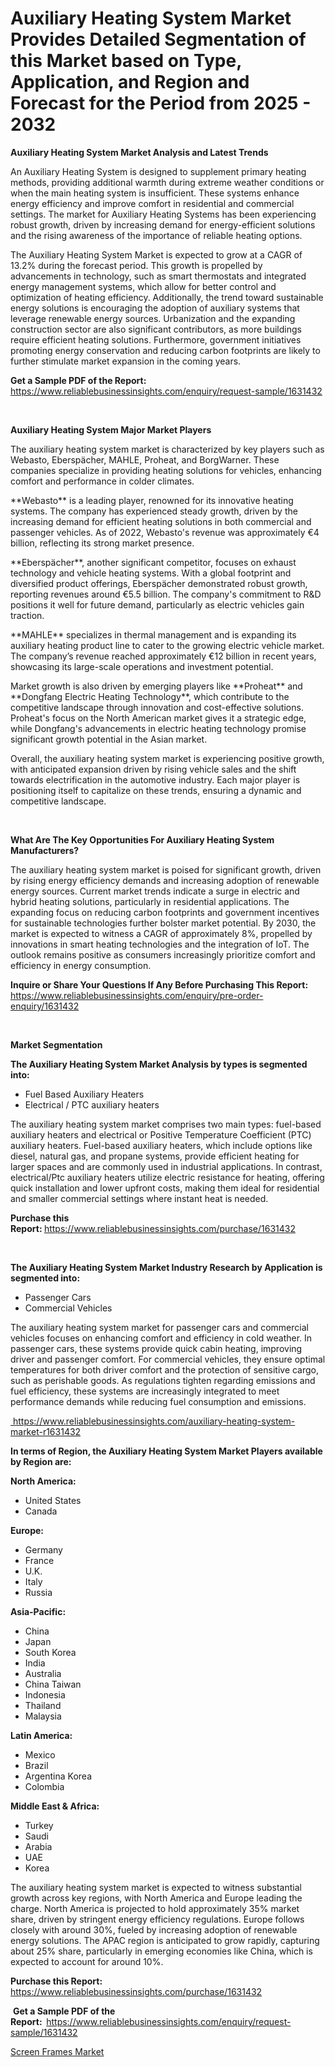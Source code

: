 <p><h1>Auxiliary Heating System Market Provides Detailed Segmentation of this Market based on Type, Application, and Region and Forecast for the Period from 2025 - 2032</h1></p><p><strong>Auxiliary Heating System Market Analysis and Latest Trends</strong></p>
<p><p>An Auxiliary Heating System is designed to supplement primary heating methods, providing additional warmth during extreme weather conditions or when the main heating system is insufficient. These systems enhance energy efficiency and improve comfort in residential and commercial settings. The market for Auxiliary Heating Systems has been experiencing robust growth, driven by increasing demand for energy-efficient solutions and the rising awareness of the importance of reliable heating options.</p><p>The Auxiliary Heating System Market is expected to grow at a CAGR of 13.2% during the forecast period. This growth is propelled by advancements in technology, such as smart thermostats and integrated energy management systems, which allow for better control and optimization of heating efficiency. Additionally, the trend toward sustainable energy solutions is encouraging the adoption of auxiliary systems that leverage renewable energy sources. Urbanization and the expanding construction sector are also significant contributors, as more buildings require efficient heating solutions. Furthermore, government initiatives promoting energy conservation and reducing carbon footprints are likely to further stimulate market expansion in the coming years.</p></p>
<p><strong>Get a Sample PDF of the Report:&nbsp;</strong> <a href="https://www.reliablebusinessinsights.com/enquiry/request-sample/1631432?utm_campaign=2094&utm_medium=2&utm_source=Github&utm_content=ia&utm_term=21022025&utm_id=auxiliary-heating-system">https://www.reliablebusinessinsights.com/enquiry/request-sample/1631432</a></p>
<p>&nbsp;</p>
<p><strong>Auxiliary Heating System Major Market Players</strong></p>
<p><p>The auxiliary heating system market is characterized by key players such as Webasto, Eberspächer, MAHLE, Proheat, and BorgWarner. These companies specialize in providing heating solutions for vehicles, enhancing comfort and performance in colder climates.</p><p>**Webasto** is a leading player, renowned for its innovative heating systems. The company has experienced steady growth, driven by the increasing demand for efficient heating solutions in both commercial and passenger vehicles. As of 2022, Webasto's revenue was approximately €4 billion, reflecting its strong market presence.</p><p>**Eberspächer**, another significant competitor, focuses on exhaust technology and vehicle heating systems. With a global footprint and diversified product offerings, Eberspächer demonstrated robust growth, reporting revenues around €5.5 billion. The company's commitment to R&D positions it well for future demand, particularly as electric vehicles gain traction.</p><p>**MAHLE** specializes in thermal management and is expanding its auxiliary heating product line to cater to the growing electric vehicle market. The company’s revenue reached approximately €12 billion in recent years, showcasing its large-scale operations and investment potential.</p><p>Market growth is also driven by emerging players like **Proheat** and **Dongfang Electric Heating Technology**, which contribute to the competitive landscape through innovation and cost-effective solutions. Proheat's focus on the North American market gives it a strategic edge, while Dongfang's advancements in electric heating technology promise significant growth potential in the Asian market.</p><p>Overall, the auxiliary heating system market is experiencing positive growth, with anticipated expansion driven by rising vehicle sales and the shift towards electrification in the automotive industry. Each major player is positioning itself to capitalize on these trends, ensuring a dynamic and competitive landscape.</p></p>
<p>&nbsp;</p>
<p><strong>What Are The Key Opportunities For Auxiliary Heating System Manufacturers?</strong></p>
<p><p>The auxiliary heating system market is poised for significant growth, driven by rising energy efficiency demands and increasing adoption of renewable energy sources. Current market trends indicate a surge in electric and hybrid heating solutions, particularly in residential applications. The expanding focus on reducing carbon footprints and government incentives for sustainable technologies further bolster market potential. By 2030, the market is expected to witness a CAGR of approximately 8%, propelled by innovations in smart heating technologies and the integration of IoT. The outlook remains positive as consumers increasingly prioritize comfort and efficiency in energy consumption.</p></p>
<p><strong>Inquire or Share Your Questions If Any Before Purchasing This Report:</strong> <a href="https://www.reliablebusinessinsights.com/enquiry/pre-order-enquiry/1631432?utm_campaign=2094&utm_medium=2&utm_source=Github&utm_content=ia&utm_term=21022025&utm_id=auxiliary-heating-system">https://www.reliablebusinessinsights.com/enquiry/pre-order-enquiry/1631432</a></p>
<p>&nbsp;</p>
<p><strong>Market Segmentation</strong></p>
<p><strong>The Auxiliary Heating System Market Analysis by types is segmented into:</strong></p>
<p><ul><li>Fuel Based Auxiliary Heaters</li><li>Electrical / PTC auxiliary heaters</li></ul></p>
<p><p>The auxiliary heating system market comprises two main types: fuel-based auxiliary heaters and electrical or Positive Temperature Coefficient (PTC) auxiliary heaters. Fuel-based auxiliary heaters, which include options like diesel, natural gas, and propane systems, provide efficient heating for larger spaces and are commonly used in industrial applications. In contrast, electrical/Ptc auxiliary heaters utilize electric resistance for heating, offering quick installation and lower upfront costs, making them ideal for residential and smaller commercial settings where instant heat is needed.</p></p>
<p><strong>Purchase this Report:&nbsp;</strong><a href="https://www.reliablebusinessinsights.com/purchase/1631432?utm_campaign=2094&utm_medium=2&utm_source=Github&utm_content=ia&utm_term=21022025&utm_id=auxiliary-heating-system">https://www.reliablebusinessinsights.com/purchase/1631432</a></p>
<p>&nbsp;</p>
<p><strong>The Auxiliary Heating System Market Industry Research by Application is segmented into:</strong></p>
<p><ul><li>Passenger Cars</li><li>Commercial Vehicles</li></ul></p>
<p><p>The auxiliary heating system market for passenger cars and commercial vehicles focuses on enhancing comfort and efficiency in cold weather. In passenger cars, these systems provide quick cabin heating, improving driver and passenger comfort. For commercial vehicles, they ensure optimal temperatures for both driver comfort and the protection of sensitive cargo, such as perishable goods. As regulations tighten regarding emissions and fuel efficiency, these systems are increasingly integrated to meet performance demands while reducing fuel consumption and emissions.</p></p>
<p><a href="https://www.reliablebusinessinsights.com/auxiliary-heating-system-market-r1631432?utm_campaign=2094&utm_medium=2&utm_source=Github&utm_content=ia&utm_term=21022025&utm_id=auxiliary-heating-system">&nbsp;https://www.reliablebusinessinsights.com/auxiliary-heating-system-market-r1631432</a></p>
<p><strong>In terms of Region, the Auxiliary Heating System Market Players available by Region are:</strong></p>
<p>
    <p> <strong> North America: </strong>
        <ul>
            <li>United States</li>
            <li>Canada</li>
        </ul>
        </p> 
    <p> <strong> Europe: </strong>
        <ul>
            <li>Germany</li>
            <li>France</li>
            <li>U.K.</li>
            <li>Italy</li>
            <li>Russia</li>
        </ul>
        </p> 
    <p> <strong> Asia-Pacific: </strong>
        <ul>
            <li>China</li>
            <li>Japan</li>
            <li>South Korea</li>
            <li>India</li>
            <li>Australia</li>
            <li>China Taiwan</li>
            <li>Indonesia</li>
            <li>Thailand</li>
            <li>Malaysia</li>
        </ul>
        </p> 
    <p> <strong> Latin America: </strong>
        <ul>
            <li>Mexico</li>
            <li>Brazil</li>
            <li>Argentina Korea</li>
            <li>Colombia</li>
        </ul>
        </p> 
    <p> <strong> Middle East & Africa: </strong>
        <ul>
            <li>Turkey</li>
            <li>Saudi</li>
            <li>Arabia</li>
            <li>UAE</li>
            <li>Korea</li>
        </ul>
    </p>
    </p>
<p><p>The auxiliary heating system market is expected to witness substantial growth across key regions, with North America and Europe leading the charge. North America is projected to hold approximately 35% market share, driven by stringent energy efficiency regulations. Europe follows closely with around 30%, fueled by increasing adoption of renewable energy solutions. The APAC region is anticipated to grow rapidly, capturing about 25% share, particularly in emerging economies like China, which is expected to account for around 10%.</p></p>
<p><strong>Purchase this Report: </strong><a href="https://www.reliablebusinessinsights.com/purchase/1631432?utm_campaign=2094&utm_medium=2&utm_source=Github&utm_content=ia&utm_term=21022025&utm_id=auxiliary-heating-system">https://www.reliablebusinessinsights.com/purchase/1631432</a></p>
<p>&nbsp;<strong>Get a Sample PDF of the Report:&nbsp;&nbsp;</strong><a href="https://www.reliablebusinessinsights.com/enquiry/request-sample/1631432?utm_campaign=2094&utm_medium=2&utm_source=Github&utm_content=ia&utm_term=21022025&utm_id=auxiliary-heating-system">https://www.reliablebusinessinsights.com/enquiry/request-sample/1631432</a></p>
<p><strong></strong></p>
<p><p><a href="https://github.com/kryshaprilbb/Market-Research-Report-List-1/blob/main/screen-frames-market.md?utm_campaign=2094&utm_medium=2&utm_source=Github&utm_content=ia&utm_term=21022025&utm_id=auxiliary-heating-system">Screen Frames Market</a></p></p>